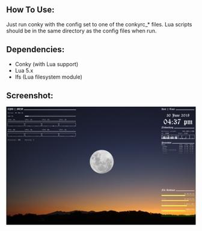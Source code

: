 ## How To Use:
Just run conky with the config set to one of the conkyrc_* files. Lua scripts should be in the same directory as the config files when run.

## Dependencies:
* Conky (with Lua support)
* Lua 5.x
* lfs (Lua filesystem module)

## Screenshot:

![screenshot](./screenshot.png)
